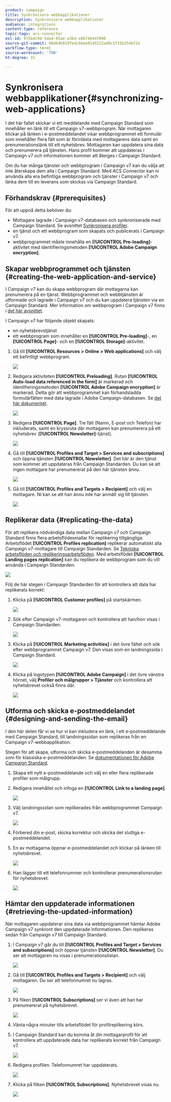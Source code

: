 ```yaml
---
product: campaign
title: Synkronisera webbapplikationer
description: Synkronisera webbapplikationer
audience: integrations
content-type: reference
topic-tags: acs-connector
exl-id: 975bdc94-5da4-45ae-a3bd-e8674b447098
source-git-commit: 98d646919fedc66ee9145522ad0c5f15b25dbf2e
workflow-type: tm+mt
source-wordcount: '790'
ht-degree: 1%

---
```


# Synkronisera webbapplikationer{#synchronizing-web-applications}

I det här fallet skickar vi ett meddelande med Campaign Standard som innehåller en länk till ett Campaign v7-webbprogram. När mottagaren klickar på länken i e-postmeddelandet visar webbprogrammet ett formulär som innehåller flera fält som är förinlästa med mottagarens data samt en prenumerationslänk till ett nyhetsbrev. Mottagaren kan uppdatera sina data och prenumerera på tjänsten. Hans profil kommer att uppdateras i Campaign v7 och informationen kommer att återges i Campaign Standard.

Om du har många tjänster och webbprogram i Campaign v7 kan du välja att inte återskapa dem alla i Campaign Standard. Med ACS Connector kan ni använda alla era befintliga webbprogram och tjänster i Campaign v7 och länka dem till en leverans som skickas via Campaign Standard.

## Förhandskrav {#prerequisites}

För att uppnå detta behöver du:

* Mottagare lagrade i Campaign v7-databasen och synkroniserade med Campaign Standard. Se avsnittet [Synkronisera profiler](../../integrations/using/synchronizing-profiles.md).
* en tjänst och ett webbprogram som skapats och publicerats i Campaign v7.
* webbprogrammet måste innehålla en **[!UICONTROL Pre-loading]**-aktivitet med identifieringsmetoden **[!UICONTROL Adobe Campaign encryption]**.

## Skapar webbprogrammet och tjänsten {#creating-the-web-application-and-service}

I Campaign v7 kan du skapa webbprogram där mottagarna kan prenumerera på en tjänst. Webbprogrammet och webbtjänsten är utformade och lagrade i Campaign v7 och du kan uppdatera tjänsten via en Campaign Standard. Mer information om webbprogram i Campaign v7 finns i [det här avsnittet](../../web/using/adding-fields-to-a-web-form.md#subscription-checkboxes).

I Campaign v7 har följande objekt skapats:

* en nyhetsbrevstjänst
* ett webbprogram som innehåller en **[!UICONTROL Pre-loading]**-, en **[!UICONTROL Page]**- och en **[!UICONTROL Storage]**-aktivitet.

1. Gå till **[!UICONTROL Resources > Online > Web applications]** och välj ett befintligt webbprogram.

   ![](assets/acs_connect_lp_2.png)

1. Redigera aktiviteten **[!UICONTROL Preloading]**. Rutan **[!UICONTROL Auto-load data referenced in the form]** är markerad och identifieringsmetoden **[!UICONTROL Adobe Campaign encryption]** är markerad. Detta gör att webbprogrammet kan förhandsladda formulärfälten med data lagrade i Adobe Campaign-databasen. Se [det här dokumentet](../../web/using/publishing-a-web-form.md#pre-loading-the-form-data).

   ![](assets/acs_connect_lp_4.png)

1. Redigera **[!UICONTROL Page]**. Tre fält (Namn, E-post och Telefon) har inkluderats, samt en kryssruta där mottagaren kan prenumerera på ett nyhetsbrev (**[!UICONTROL Newsletter]**-tjänst).

   ![](assets/acs_connect_lp_3.png)

1. Gå till **[!UICONTROL Profiles and Target > Services and subscriptions]** och öppna tjänsten **[!UICONTROL Newsletter]**. Det här är den tjänst som kommer att uppdateras från Campaign Standarden. Du kan se att ingen mottagare har prenumererat på den här tjänsten ännu.

   ![](assets/acs_connect_lp_5.png)

1. Gå till **[!UICONTROL Profiles and Targets > Recipient]** och välj en mottagare. Ni kan se att han ännu inte har anmält sig till tjänsten.

   ![](assets/acs_connect_lp_6.png)

## Replikerar data {#replicating-the-data}

För att replikera nödvändiga data mellan Campaign v7 och Campaign Standard finns flera arbetsflödesmallar för replikering tillgängliga. Arbetsflödet **[!UICONTROL Profiles replication]** replikerar automatiskt alla Campaign v7-mottagare till Campaign Standarden. Se [Tekniska arbetsflöden och replikeringsarbetsflöden](../../integrations/using/acs-connector-principles-and-data-cycle.md#technical-and-replication-workflows). Med arbetsflödet **[!UICONTROL Landing pages replication]** kan du replikera de webbprogram som du vill använda i Campaign Standarden.

![](assets/acs_connect_lp_1.png)

Följ de här stegen i Campaign Standarden för att kontrollera att data har replikerats korrekt:

1. Klicka på **[!UICONTROL Customer profiles]** på startskärmen.

   ![](assets/acs_connect_lp_7.png)

1. Sök efter Campaign v7-mottagaren och kontrollera att han/hon visas i Campaign Standarden.

   ![](assets/acs_connect_lp_8.png)

1. Klicka på **[!UICONTROL Marketing activities]** i det övre fältet och sök efter webbprogrammet Campaign v7. Den visas som en landningssida i Campaign Standard.

   ![](assets/acs_connect_lp_9.png)

1. Klicka på logotypen **[!UICONTROL Adobe Campaign]** i det övre vänstra hörnet, välj **Profiler och målgrupper > Tjänster** och kontrollera att nyhetsbrevet också finns där.

   ![](assets/acs_connect_lp_10.png)

## Utforma och skicka e-postmeddelandet {#designing-and-sending-the-email}

I den här delen får vi se hur vi kan inkludera en länk, i ett e-postmeddelande med Campaign Standard, till landningssidan som replikeras från en Campaign v7-webbapplikation.

Stegen för att skapa, utforma och skicka e-postmeddelanden är desamma som för klassiska e-postmeddelanden. Se [dokumentationen för Adobe Campaign Standard](https://experienceleague.adobe.com/docs/campaign-standard.html?lang=sv).

1. Skapa ett nytt e-postmeddelande och välj en eller flera replikerade profiler som målgrupp.
1. Redigera innehållet och infoga en **[!UICONTROL Link to a landing page]**.

   ![](assets/acs_connect_lp_12.png)

1. Välj landningssidan som replikerades från webbprogrammet Campaign v7.

   ![](assets/acs_connect_lp_13.png)

1. Förbered din e-post, skicka korrektur och skicka det slutliga e-postmeddelandet.
1. En av mottagarna öppnar e-postmeddelandet och klickar på länken till nyhetsbrevet.

   ![](assets/acs_connect_lp_14.png)

1. Han lägger till ett telefonnummer och kontrollerar prenumerationsrutan för nyhetsbrevet.

   ![](assets/acs_connect_lp_15.png)

## Hämtar den uppdaterade informationen {#retrieving-the-updated-information}

När mottagaren uppdaterar sina data via webbprogrammet hämtar Adobe Campaign v7 synkront den uppdaterade informationen. Den replikeras sedan från Campaign v7 till Campaign Standard.

1. I Campaign v7 går du till **[!UICONTROL Profiles and Target > Services and subscriptions]** och öppnar tjänsten **[!UICONTROL Newsletter]**. Du ser att mottagaren nu visas i prenumerationslistan.

   ![](assets/acs_connect_lp_16.png)

1. Gå till **[!UICONTROL Profiles and Targets > Recipient]** och välj mottagaren. Du ser att telefonnumret nu lagras.

   ![](assets/acs_connect_lp_17.png)

1. På fliken **[!UICONTROL Subscriptions]** ser vi även att han har prenumererat på nyhetsbrevet.

   ![](assets/acs_connect_lp_18.png)

1. Vänta några minuter tills arbetsflödet för profilreplikering körs.
1. I Campaign Standard kan du komma åt din mottagarprofil för att kontrollera att uppdaterade data har replikerats korrekt från Campaign v7.

   ![](assets/acs_connect_lp_19.png)

1. Redigera profilen. Telefonnumret har uppdaterats.

   ![](assets/acs_connect_lp_20.png)

1. Klicka på fliken **[!UICONTROL Subscriptions]**. Nyhetsbrevet visas nu.

   ![](assets/acs_connect_lp_21.png)
